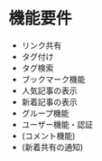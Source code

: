# 機能要件

- リンク共有
- タグ付け
- タグ検索
- ブックマーク機能
- 人気記事の表示
- 新着記事の表示
- グループ機能
- ユーザー機能・認証
- (コメント機能)
- (新着共有の通知)